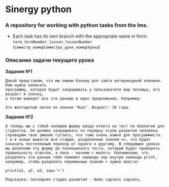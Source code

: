 # Sinergy python
### A repository for working with python tasks from the lms.
- Each task has its own branch with the appropriate name in form:
   `term_termNumber_lesson_lessonNumber` (`семестр_номерСеместра_урок_номерУрока`)

### Описание задачи текущего урока
**Задание №1**

```
Давай представим, что мы пишем бэкенд для сайта ветеринарной клиники. Нам нужно написать
программу, которая будет запрашивать у пользователя вид питомца, его возраст и кличку,
а потом выведет все эти данные в одно предложение. Например:

Это желторотый питон по кличке "Каа". Возраст: 34 года.
```

**Задание №2**

```
А теперь мы с тобой напишем форму ввода ответа на тест по биологии для студентов. Он должен запрашивать по порядку этапы развития человека
(проверим твое умение гуглить, что тоже очень важно для программиста. ) и в конце вывести все стадии, разделенные знаком =>, что будет
означать постепенный переход от одного к другому. В следующих уроках мы дополним эту форму до полноценного теста, который будет проверять
правильность ответов, а пока - начнем с малого. Напоминаем, что разделить эти данные тебе поможет команда sep внутри команды print,
например, чтобы разделить переменные знаком + нужно ввести:

print(a1, a2, a3, sep='+')

Подсказка: последняя стадия развития - Homo sapiens sapiens.
```
